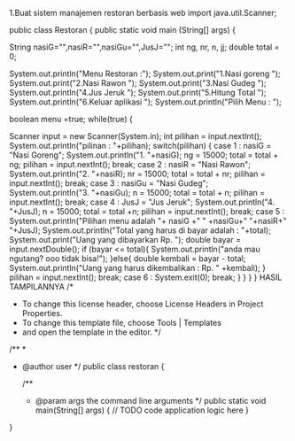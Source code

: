 1.Buat sistem manajemen restoran berbasis web
import java.util.Scanner;
 
public class Restoran {
 public static void main (String[] args) {
 
 String nasiG="",nasiR="",nasiGu="",JusJ="";
 int ng, nr, n, jj;
 double total = 0;
 
 System.out.println("Menu Restoran :");
 System.out.print("1.Nasi goreng ");
 System.out.print("2.Nasi Rawon ");
 System.out.print("3.Nasi Gudeg ");
 System.out.println("4.Jus Jeruk ");
 System.out.print("5.Hitung Total ");
 System.out.println("6.Keluar aplikasi ");
 System.out.println("Pilih Menu : ");
 
 boolean menu =true;
 while(true)
 {
 
 Scanner input = new Scanner(System.in);
 int pilihan = input.nextInt();
 System.out.println("pilinan : "+pilihan);
 switch(pilihan)
 {
 case 1 :
 nasiG = "Nasi Goreng";
 System.out.println("1. "+nasiG);
 ng = 15000;
 total = total + ng;
 pilihan = input.nextInt();
 break;
 case 2 :
 nasiR = "Nasi Rawon";
 System.out.println("2. "+nasiR);
 nr = 15000;
 total = total + nr;
 pilihan = input.nextInt();
 break;
 case 3 :
 nasiGu = "Nasi Gudeg";
 System.out.println("3. "+nasiGu);
 n = 15000;
 total = total + n;
 pilihan = input.nextInt();
 break;
 case 4 :
 JusJ = "Jus Jeruk";
 System.out.println("4. "+JusJ);
 n = 15000;
 total = total +n;
 pilihan = input.nextInt();
 break;
 case 5 :
 System.out.println("Pilihan menu adalah "+ nasiG +" "
 +nasiGu+" "+nasiR+" "+JusJ);
 System.out.println("Total yang harus di bayar adalah : "+total);
 System.out.print("Uang yang dibayarkan Rp. ");
 double bayar = input.nextDouble();
 if (bayar <= total){
 System.out.println("anda mau ngutang? ooo tidak bisa!");
 }else{
 double kembali = bayar - total;
 System.out.println("Uang yang harus dikembalikan : Rp. " +kembali);
 }
 pilihan = input.nextInt();
 break;
 case 6 :
 System.exit(0);
 break;
 }
 }
 }
}
HASIL TAMPILANNYA
/*
 * To change this license header, choose License Headers in Project Properties.
 * To change this template file, choose Tools | Templates
 * and open the template in the editor.
 */

/**
 *
 * @author user
 */
public class restoran {

    /**
     * @param args the command line arguments
     */
    public static void main(String[] args) {
        // TODO code application logic here
    }
    
}
